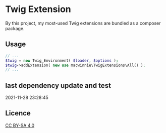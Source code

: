 # Twig Extension

By this project, my most-used Twig extensions are bundled as a composer package.

## Usage

```php
// ...
$twig = new Twig_Environment( $loader, $options );
$twig->addExtension( new use macwinnie\TwigExtensions\All() );
// ...
```

## last dependency update and test

2021-11-28 23:28:45

## Licence

[CC BY-SA 4.0](https://creativecommons.org/licenses/by-sa/4.0/deed.en)

